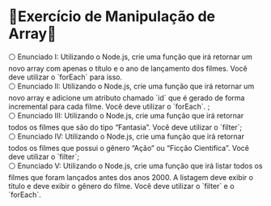 <h1> 💠Exercício de Manipulação de Array💠</h1>

<div>
⚪ Enunciado I: Utilizando o Node.js, crie uma função que irá retornar um novo array com apenas o título e o ano de lançamento dos filmes. Você deve utilizar o `forEach` para isso.
  <br>
⚪ Enunciado II: Utilizando o Node.js, crie uma função que irá retornar um novo array e adicione um atributo chamado `id` que é gerado de forma incremental para cada filme. Você deve utilizar o `forEach`. ;
  <br>
⚪ Enunciado III: Utilizando o Node.js, crie uma função que irá retornar todos os filmes que são do tipo “Fantasia”. Você deve utilizar o `filter`;
  <br>
⚪ Enunciado IV: Utilizando o Node.js, crie uma função que irá retornar todos os filmes que possui o gênero “Ação” ou “Ficção Cientifica”. Você deve utilizar o `filter`;
  <br>
⚪ Enunciado V: Utilizando o Node.js, crie uma função que irá listar todos os filmes que foram lançados antes dos anos 2000. A listagem deve exibir o título e deve exibir o gênero do filme. Você deve utilizar o `filter` e o `forEach`.

</div>
